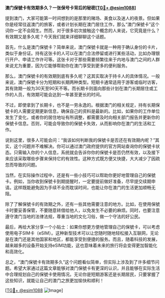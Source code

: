 **澳门保號卡有效期多久？一张保号卡背后的秘密[[TG💪+ @esim1088](https://t.me/s/esim1088)]**

提到澳门，大家可能第一时间想到的是那里的赌场、美食以及迷人的夜景。但如果你是经常往返澳门的旅客，或者计划长期在澳门居住工作，那么“澳门保號卡”这个词你一定不会陌生。然而，对于很多初次接触这个概念的人来说，它究竟是什么？有效期又是多久呢？今天我们就来详细聊聊这个话题。

首先，什么是澳门保號卡？简单来说，澳门保號卡就是一种用于确认身份的卡片，类似于身份证。持有这张卡的人可以在澳门合法停留或进行某些活动，比如办理银行开户、申请工作许可等。这张卡对于那些需要频繁往来于内地与澳门之间的人群来说尤为重要，因为它能够帮助你在澳门享受到更多的便利服务。

那么，澳门保號卡的有效期到底有多久呢？这其实取决于持卡人的具体情况。一般来说，澳门保號卡分为短期和长期两种类型。短期卡通常适用于游客或临时访客，其有效期一般为30天至90天不等。而长期卡则面向那些计划在澳门长期居住或工作的人员，有效期可能会达到一年甚至更长的时间。

不过，即使拿到了长期卡，也不是一劳永逸的。根据澳门的相关规定，持有长期保號卡的人需要定期更新信息，确保自己的资料是最新的。比如，如果你的工作单位发生了变化，或者你的居住地址有所调整，都需要及时向相关部门报告并更新你的保號卡信息。否则，可能会导致你的保號卡失效，从而影响你在澳门的生活和工作。

说到这里，很多人可能会问：“我该如何判断我的保號卡是否还在有效期内呢？”其实，这个问题并不难解决。你可以通过澳门政府提供的官方网站查询你的保號卡状态。只需输入你的个人信息，系统就会告诉你你的保號卡是否仍然有效，以及接下来应该采取哪些步骤来保持它的有效性。这种方式既方便又快捷，大大减少了因疏忽而导致的问题。

当然，在实际操作过程中，还是有一些小技巧可以帮助你更好地管理自己的保號卡。例如，当你收到保號卡到期提醒时，一定要提前做好准备，尽早提交续期申请。这样既能避免因为手续不全而耽误时间，也能让你在澳门的生活更加顺畅无阻。

除了了解保號卡的有效期之外，还有一些其他需要注意的地方。比如，在使用保號卡时要妥善保管，不要随意转借给他人，以免发生不必要的麻烦。同时，也要注意遵守澳门当地的法律法规，尊重当地的文化习俗，做一个守法的好公民。

最后，再给大家分享一个小贴士：如果你想更方便地管理自己的保號卡，可以考虑使用电子SIM卡（eSIM）。这种新型技术可以让您随时随地轻松接入互联网，无论是在澳门还是其他国家和地区，都能享受到便捷的服务。而且，随着科技的发展，越来越多的设备开始支持eSIM功能，这也意味着未来的旅行将会变得更加智能化和高效化。

总之，“澳门保號卡有效期多久”这个问题看似简单，但实际上涉及到了许多细节问题。希望大家通过这篇文章能够对澳门保號卡有更深的认识，并且能够在实际生活中合理规划自己的保號卡使用情况。无论你是短期游客还是长期居民，只要掌握了这些知识，就能让自己的澳门之旅更加愉快和顺利！

[[TG💪+ @esim1088](https://t.me/s/esim1088) ![Image](https://i.postimg.cc/4NQfJmqS/Snipaste-2025-05-13-00-14-12.png)]